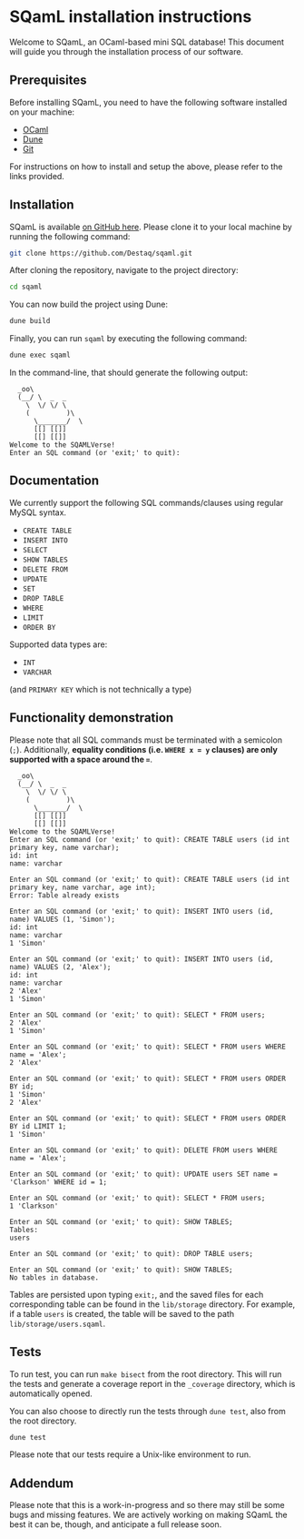 # SQamL installation instructions

Welcome to SQamL, an OCaml-based mini SQL database! This document will guide you through the installation process of our software.

## Prerequisites

Before installing SQamL, you need to have the following software installed on your machine:

-   [OCaml](https://ocaml.org/docs/install.html)
-   [Dune](https://dune.build/)
-   [Git](https://git-scm.com/)

For instructions on how to install and setup the above, please refer to the links provided.

## Installation

SQamL is available [on GitHub here](https://github.com/Destaq/sqaml/). Please clone it to your local machine by running the following command:

```bash
git clone https://github.com/Destaq/sqaml.git
```

After cloning the repository, navigate to the project directory:

```bash
cd sqaml
```

You can now build the project using Dune:

```bash
dune build
```

Finally, you can run `sqaml` by executing the following command:

```bash
dune exec sqaml
```

In the command-line, that should generate the following output:

```text
  _oo\
  (__/ \  _  _
    \  \/ \/ \
    (         )\
      \_______/  \
      [[] [[]]
      [[] [[]]
Welcome to the SQAMLVerse!
Enter an SQL command (or 'exit;' to quit):
```

## Documentation

We currently support the following SQL commands/clauses using regular MySQL syntax.

-   `CREATE TABLE`
-   `INSERT INTO`
-   `SELECT`
-   `SHOW TABLES`
-   `DELETE FROM`
-   `UPDATE`
-   `SET`
-   `DROP TABLE`
-   `WHERE`
-   `LIMIT`
-   `ORDER BY`


Supported data types are:

-   `INT`
-   `VARCHAR`

(and `PRIMARY KEY` which is not technically a type)

## Functionality demonstration

Please note that all SQL commands must be terminated with a semicolon (`;`). Additionally, **equality conditions (i.e. `WHERE x = y` clauses) are only supported with a space around the `=`**.

```text
  _oo\
  (__/ \  _  _
    \  \/ \/ \
    (         )\
      \_______/  \
      [[] [[]]
      [[] [[]]
Welcome to the SQAMLVerse!
Enter an SQL command (or 'exit;' to quit): CREATE TABLE users (id int primary key, name varchar);
id: int
name: varchar

Enter an SQL command (or 'exit;' to quit): CREATE TABLE users (id int primary key, name varchar, age int);
Error: Table already exists

Enter an SQL command (or 'exit;' to quit): INSERT INTO users (id, name) VALUES (1, 'Simon');
id: int
name: varchar
1 'Simon'

Enter an SQL command (or 'exit;' to quit): INSERT INTO users (id, name) VALUES (2, 'Alex');
id: int
name: varchar
2 'Alex'
1 'Simon'

Enter an SQL command (or 'exit;' to quit): SELECT * FROM users;
2 'Alex'
1 'Simon'

Enter an SQL command (or 'exit;' to quit): SELECT * FROM users WHERE name = 'Alex';
2 'Alex'

Enter an SQL command (or 'exit;' to quit): SELECT * FROM users ORDER BY id;
1 'Simon'
2 'Alex'

Enter an SQL command (or 'exit;' to quit): SELECT * FROM users ORDER BY id LIMIT 1;
1 'Simon'

Enter an SQL command (or 'exit;' to quit): DELETE FROM users WHERE name = 'Alex';

Enter an SQL command (or 'exit;' to quit): UPDATE users SET name = 'Clarkson' WHERE id = 1;

Enter an SQL command (or 'exit;' to quit): SELECT * FROM users;
1 'Clarkson'

Enter an SQL command (or 'exit;' to quit): SHOW TABLES;
Tables:
users

Enter an SQL command (or 'exit;' to quit): DROP TABLE users;

Enter an SQL command (or 'exit;' to quit): SHOW TABLES;
No tables in database.
```
Tables are persisted upon typing `exit;`, and the saved files for each corresponding table can be found in the `lib/storage` directory. For example, if a table `users` is created, the table will be saved to the path `lib/storage/users.sqaml`.
## Tests

To run test, you can run `make bisect` from the root directory. This will run the tests and generate a coverage report in the `_coverage` directory, which is automatically opened.

You can also choose to directly run the tests through `dune test`, also from the root directory.

```bash
dune test
```

Please note that our tests require a Unix-like environment to run.

## Addendum

Please note that this is a work-in-progress and so there may still be some bugs and missing features. We are actively working on making SQamL the best it can be, though, and anticipate a full release soon.
